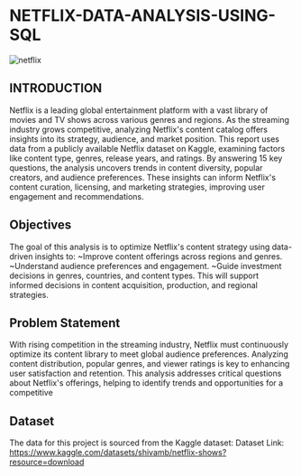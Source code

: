 # NETFLIX-DATA-ANALYSIS-USING-SQL

![netflix](https://github.com/user-attachments/assets/c2bc0d40-4afc-42b7-8a39-e411163e426a)

## INTRODUCTION

Netflix is a leading global entertainment platform with a vast library of movies and TV shows across various genres and regions. As the streaming industry grows competitive, analyzing Netflix's content catalog offers insights into its strategy, audience, and market position. This report uses data from a publicly available Netflix dataset on Kaggle, examining factors like content type, genres, release years, and ratings. By answering 15 key questions, the analysis uncovers trends in content diversity, popular creators, and audience preferences. These insights can inform Netflix's content curation, licensing, and marketing strategies, improving user engagement and recommendations.

## Objectives 

The goal of this analysis is to optimize Netflix's content strategy using data-driven insights to:
 ~Improve content offerings across regions and genres.
 ~Understand audience preferences and engagement.
 ~Guide investment decisions in genres, countries, and content types.
This will support informed decisions in content acquisition, production, and regional strategies.

## Problem Statement

With rising competition in the streaming industry, Netflix must continuously optimize its content library to meet global audience preferences. Analyzing content distribution, popular genres, and viewer ratings is key to enhancing user satisfaction and retention. This analysis addresses critical questions about Netflix's offerings, helping to identify trends and opportunities for a competitive

## Dataset

The data for this project is sourced from the Kaggle dataset:
Dataset Link: https://www.kaggle.com/datasets/shivamb/netflix-shows?resource=download
